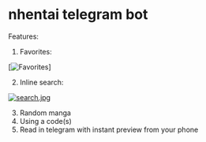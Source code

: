 # nhentai telegram bot

Features:
1. Favorites:

[![Favorites](https://i.postimg.cc/Hk0ZyCCj/Screenshot-from-2020-11-22-21-05-13.png)]

2. Inline search: 

[![search.jpg](https://i.postimg.cc/XJZ7JLyN/search.jpg)](https://postimg.cc/Vr8cZjR2)

3. Random manga
4. Using a code(s)
5. Read in telegram with instant preview from your phone

